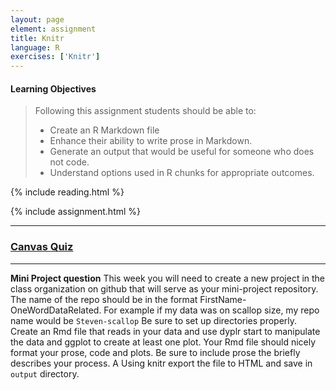 ```yaml
---
layout: page
element: assignment
title: Knitr                
language: R
exercises: ['Knitr']
---
```


#### Learning Objectives

> Following this assignment students should be able to:
>
> *   Create an R Markdown file
> *   Enhance their ability to write prose in Markdown.
> *   Generate an output that would be useful for someone who does not code.
> *   Understand options used in R chunks for appropriate outcomes.


{% include reading.html %}




{% include assignment.html %}

<!-- End of Assignments Template - Be sure to keep the include statements -->

****

### [Canvas Quiz](https://canvas.uw.edu/courses/1342171/quizzes/1159686)

---

**Mini Project question**
This week you will need to create a new project in the class organization on github that will serve as your mini-project repository.
The name of the repo should be in the format FirstName-OneWordDataRelated.
For example if my data was on scallop size, my repo name would be `Steven-scallop`
Be sure to set up directories properly.
Create an Rmd file that reads in your data and use dyplr start to manipulate the data and ggplot to create at least one plot.
Your Rmd file should nicely format your prose, code and plots. Be sure to include prose the briefly describes your process. A
Using knitr export the file to HTML and save in `output` directory.
